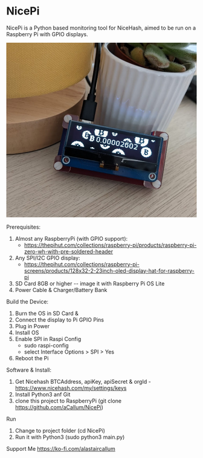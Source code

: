 # NicePi

NicePi is a Python based monitoring tool for NiceHash, aimed to be run on a Raspberry Pi with GPIO displays.

![alt text](https://github.com/aCallum/NicePi/blob/main/nciepi.jpg)

Prerequisites:
1. Almost any RaspberryPi (with GPIO support):
    - https://thepihut.com/collections/raspberry-pi/products/raspberry-pi-zero-wh-with-pre-soldered-header
3. Any SPI/I2C GPIO display:
    - https://thepihut.com/collections/raspberry-pi-screens/products/128x32-2-23inch-oled-display-hat-for-raspberry-pi
4. SD Card 8GB or higher -- image it with Raspberry Pi OS Lite
5. Power Cable & Charger/Battery Bank

Build the Device:
1. Burn the OS in SD Card & 
2. Connect the display to Pi GPIO Pins
3. Plug in Power
4. Install OS
5. Enable SPI in Raspi Config
    - sudo raspi-config
    - select Interface Options > SPI > Yes
6. Reboot the Pi

Software & Install:
1. Get Nicehash BTCAddress, apiKey, apiSecret & orgId - https://www.nicehash.com/my/settings/keys
2. Install Python3 anf Git
3. clone this project to RaspberryPi (git clone https://github.com/aCallum/NicePi)

Run
1. Change to project folder (cd NicePi)
2. Run it with Python3 (sudo python3 main.py)

Support Me
https://ko-fi.com/alastaircallum
